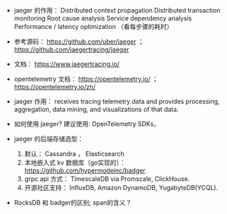 * jaeger 的作用：
    Distributed context propagation
    Distributed transaction monitoring
    Root cause analysis
    Service dependency analysis
    Performance / latency optimization （看每步骤的耗时）

* 参考源码： https://github.com/uber/jaeger ； https://github.com/jaegertracing/jaeger
* 文档： https://www.jaegertracing.io/ 
*  opentelemetry 文档： https://opentelemetry.io/ ； https://opentelemetry.io/zh/

*  jaeger 作用： receives tracing telemetry data and provides processing, aggregation, data mining, and visualizations of that data.
* 如何使用 jaeger? 建议使用: OpenTelemetry SDKs， 
* jaeger 的后端存储选型：
  1. 默认： Cassandra ， Elasticsearch
  2. 本地嵌入式 kv 数据库（go实现的）：https://github.com/hypermodeinc/badger
  3. grpc api 方式： TimescaleDB via Promscale, ClickHouse.
  4. 开源社区支持： InfluxDB, Amazon DynamoDB, YugabyteDB(YCQL).
   
* RocksDB 和 badger的区别; span的含义？